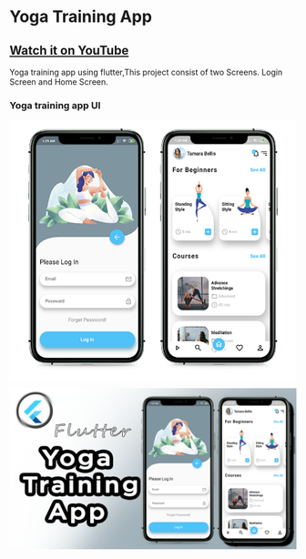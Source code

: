 # Yoga Training App

## [Watch it on YouTube](https://www.youtube.com/watch?v=FV3vwBSYUNE&t=808s)


Yoga training app using flutter,This project consist of two Screens. Login Screen and Home Screen.

### Yoga training app UI

![App UI](/yogascr.png)

![App UI](/yogaapp.png)
